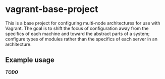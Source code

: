 # vagrant-base-project
This is a base project for configuring multi-node architectures for use with Vagrant.  The goal is to shift the focus of configuration away from the specifics of each machine and toward the abstract parts of a system; configure types of modules rather than the specifics of each server in an architecture.

## Example usage
***TODO***
